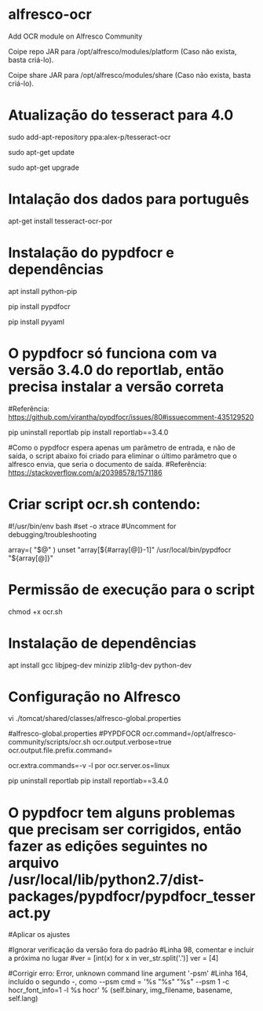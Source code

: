 # alfresco-ocr
Add OCR module on Alfresco Community

Coipe repo JAR para /opt/alfresco/modules/platform  (Caso não exista, basta criá-lo).

Coipe share JAR para /opt/alfresco/modules/share    (Caso não exista, basta criá-lo).

# Atualização do tesseract para 4.0
sudo add-apt-repository ppa:alex-p/tesseract-ocr

sudo apt-get update

sudo apt-get upgrade

# Intalação dos dados para português
apt-get install tesseract-ocr-por

# Instalação do pypdfocr e dependências
apt install python-pip

pip install pypdfocr

pip install pyyaml

# O pypdfocr só funciona com va versão 3.4.0 do reportlab, então precisa instalar a versão correta
#Referência: https://github.com/virantha/pypdfocr/issues/80#issuecomment-435129520

pip uninstall reportlab
pip install reportlab==3.4.0

#Como o pypdfocr espera apenas um parâmetro de entrada, e não de saída, o script abaixo foi criado para eliminar o último parâmetro que o alfresco envia, que seria o documento de saída.
#Referência: https://stackoverflow.com/a/20398578/1571186

# Criar script ocr.sh contendo:

#!/usr/bin/env bash
#set -o xtrace 
#Uncomment for debugging/troubleshooting

array=( "$@" )
unset "array[${#array[@]}-1]"
/usr/local/bin/pypdfocr "${array[@]}"

# Permissão de execução para o script

chmod +x ocr.sh

# Instalação de dependências

apt install gcc libjpeg-dev minizip zlib1g-dev python-dev

# Configuração no Alfresco
vi ./tomcat/shared/classes/alfresco-global.properties

#alfresco-global.properties
#PYPDFOCR
ocr.command=/opt/alfresco-community/scripts/ocr.sh
ocr.output.verbose=true
ocr.output.file.prefix.command=

ocr.extra.commands=-v -l por
ocr.server.os=linux


pip uninstall reportlab
pip install reportlab==3.4.0

# O pypdfocr tem alguns problemas que precisam ser corrigidos, então fazer as edições seguintes no arquivo /usr/local/lib/python2.7/dist-packages/pypdfocr/pypdfocr_tesseract.py

#Aplicar os ajustes

#Ignorar verificação da versão fora do padrão
#Linha 98, comentar e incluir a próxima no lugar
#ver = [int(x) for x in ver_str.split('.')]
ver = [4]

#Corrigir erro: Error, unknown command line argument '-psm'
#Linha 164, incluído o segundo -, como --psm
cmd = '%s "%s" "%s" --psm 1 -c hocr_font_info=1 -l %s hocr' % (self.binary, img_filename, basename, self.lang)
